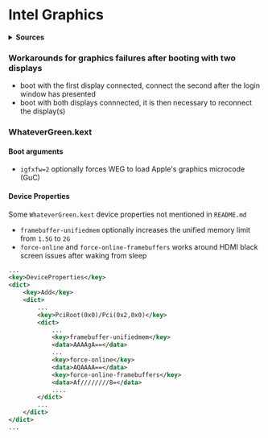# Intel Graphics

<details><summary><strong>Sources</strong></summary>

- [acidanthera/WhateverGreen/README](https://github.com/acidanthera/WhateverGreen/blob/master/README.md)
- [acidanthera/WhateverGreen/FAQ/IntelHD](https://github.com/acidanthera/WhateverGreen/blob/master/Manual/FAQ.IntelHD.en.md)
- [acidanthera/WhateverGreen/FAQ/Shiki](https://github.com/acidanthera/WhateverGreen/blob/master/Manual/FAQ.Shiki.en.md)

</details>

### Workarounds for graphics failures after booting with two displays

- boot with the first display connected, connect the second after the login window has presented
- boot with both displays connnected, it is then necessary to reconnect the display(s)

### WhateverGreen.kext

#### Boot arguments

- ```igfxfw=2``` optionally forces WEG to load Apple's graphics microcode (GuC)

#### Device Properties

Some ```WhateverGreen.kext``` device properties not mentioned in `README.md`

- `framebuffer-unifiedmem` optionally increases the unified memory limit from `1.5G` to `2G`
- `force-online` and `force-online-framebuffers` works around HDMI black screen issues after waking from sleep

```xml
...
<key>DeviceProperties</key>
<dict>
    <key>Add</key>
    <dict>
        ...
        <key>PciRoot(0x0)/Pci(0x2,0x0)</key>
        <dict>
            ...
            <key>framebuffer-unifiedmem</key>
            <data>AAAAgA==</data>
            ...
            <key>force-online</key>
            <data>AQAAAA==</data>
            <key>force-online-framebuffers</key>
            <data>Af////////8=</data>
            ....
        </dict>
        ...
    </dict>
</dict>
...
```


